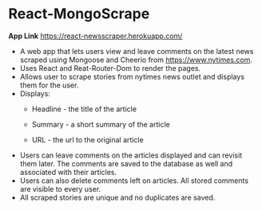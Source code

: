 # React-MongoScrape

**App Link** https://react-newsscraper.herokuapp.com/
* A web app that lets users view and leave comments on the latest news scraped using Mongoose and Cheerio from https://www.nytimes.com.
* Uses React and Reat-Router-Dom to render the pages.
* Allows user to scrape stories from nytimes news outlet and displays them for the user.
* Displays:
     * Headline - the title of the article

     * Summary - a short summary of the article

     * URL - the url to the original article
* Users can leave comments on the articles displayed and can revisit them later. The comments are saved to the database as well and associated    with their articles. 
* Users can also delete comments left on articles. All stored comments are visible to every user.
* All scraped stories are unique and no duplicates are saved.
